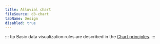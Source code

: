 ```yaml
---
title: Alluvial chart
fileSource: d3-chart
tabName: Design
disabled: true
---
```


::: tip
Basic data visualization rules are described in the [Chart principles](/data-display/d3-chart).
:::
